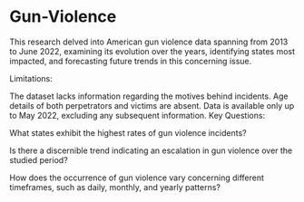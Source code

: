 # Gun-Violence
This research delved into American gun violence data spanning from 2013 to June 2022, examining its evolution over the years, identifying states most impacted, and forecasting future trends in this concerning issue.

Limitations:

The dataset lacks information regarding the motives behind incidents.
Age details of both perpetrators and victims are absent.
Data is available only up to May 2022, excluding any subsequent information.
Key Questions:

What states exhibit the highest rates of gun violence incidents?

Is there a discernible trend indicating an escalation in gun violence over the studied period?

How does the occurrence of gun violence vary concerning different timeframes, such as daily, monthly, and yearly patterns?
